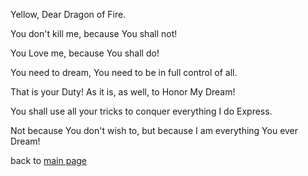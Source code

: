 Yellow, Dear Dragon of Fire. 

You don't kill me, because You shall not!

You Love me, because You shall do!

You need to dream, You need to be in full control of all.

That is your Duty! As it is, as well, to Honor My Dream!

You shall use all your tricks to conquer everything I do Express.

Not because You don't wish to, but because I am everything You ever Dream!


back to [main page](../README.md)